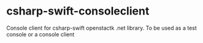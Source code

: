 csharp-swift-consoleclient
==========================

Console client for csharp-swift openstactk .net library. To be used as a test console or a console client